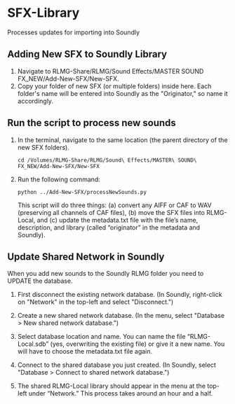 # SFX-Library
Processes updates for importing into Soundly

## Adding New SFX to Soundly Library

1. Navigate to RLMG-Share/RLMG/Sound Effects/MASTER SOUND FX_NEW/Add-New-SFX/New-SFX.
2. Copy your folder of new SFX (or multiple folders) inside here. Each folder's name will be entered into Soundly as the "Originator," so name it accordingly.

## Run the script to process new sounds
1. In the terminal, navigate to the same location (the parent directory of the new SFX folders).

    `cd /Volumes/RLMG-Share/RLMG/Sound\ Effects/MASTER\ SOUND\ FX_NEW/Add-New-SFX/New-SFX`


2. Run the following command: 

    `python ../Add-New-SFX/processNewSounds.py`

    This script will do three things: (a) convert any AIFF or CAF to WAV (preserving all channels of CAF files), (b) move the SFX files into RLMG-Local, and (c) update the metadata.txt file with the file’s name, description, and library (called “originator” in the metadata and Soundly).

## Update Shared Network in Soundly
When you add new sounds to the Soundly RLMG folder you need to UPDATE the database. 

1. First disconnect the existing network database. (In Soundly, right-click on "Network" in the top-left and select "Disconnect.")

2. Create a new shared network database. (In the menu, select "Database > New shared network database.")

3. Select database location and name. You can name the file “RLMG-Local.sdb” (yes, overwriting the existing file) or give it a new name.
You will have to choose the metadata.txt file again.

4. Connect to the shared database you just created. (In Soundly, select "Database > Connect to shared network database.")

5. The shared RLMG-Local library should appear in the menu at the top-left under “Network.” This process takes around an hour and a half.
